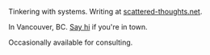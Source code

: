 Tinkering with systems. Writing at [scattered-thoughts.net](https://www.scattered-thoughts.net/).

In Vancouver, BC. [Say hi](mailto:jamie@scattered-thoughts.net) if you're in town.

Occasionally available for consulting.
